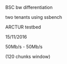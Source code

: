 BSC bw differentiation

two tenants using ssbench

ARCTUR testbed

15/11/2016

50Mb/s - 50Mb/s

(120 chunks window)

